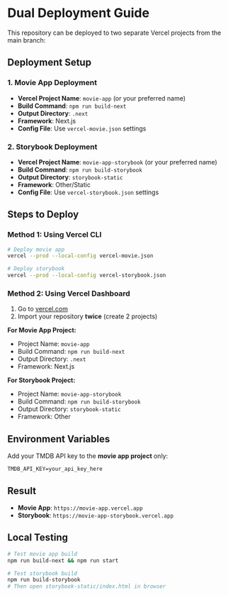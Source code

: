 # Dual Deployment Guide

This repository can be deployed to two separate Vercel projects from the main branch:

## Deployment Setup

### 1. Movie App Deployment
- **Vercel Project Name**: `movie-app` (or your preferred name)
- **Build Command**: `npm run build-next` 
- **Output Directory**: `.next`
- **Framework**: Next.js
- **Config File**: Use `vercel-movie.json` settings

### 2. Storybook Deployment  
- **Vercel Project Name**: `movie-app-storybook` (or your preferred name)
- **Build Command**: `npm run build-storybook`
- **Output Directory**: `storybook-static` 
- **Framework**: Other/Static
- **Config File**: Use `vercel-storybook.json` settings

## Steps to Deploy

### Method 1: Using Vercel CLI
```bash
# Deploy movie app
vercel --prod --local-config vercel-movie.json

# Deploy storybook  
vercel --prod --local-config vercel-storybook.json
```

### Method 2: Using Vercel Dashboard
1. Go to [vercel.com](https://vercel.com)
2. Import your repository **twice** (create 2 projects)

**For Movie App Project:**
- Project Name: `movie-app`
- Build Command: `npm run build-next`
- Output Directory: `.next`
- Framework: Next.js

**For Storybook Project:**
- Project Name: `movie-app-storybook` 
- Build Command: `npm run build-storybook`
- Output Directory: `storybook-static`
- Framework: Other

## Environment Variables
Add your TMDB API key to the **movie app project** only:
```
TMDB_API_KEY=your_api_key_here
```

## Result
- **Movie App**: `https://movie-app.vercel.app`
- **Storybook**: `https://movie-app-storybook.vercel.app`

## Local Testing
```bash
# Test movie app build
npm run build-next && npm run start

# Test storybook build  
npm run build-storybook
# Then open storybook-static/index.html in browser
```
